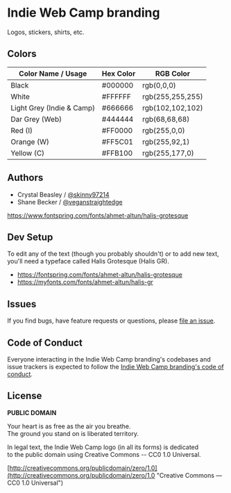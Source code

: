 # Indie Web Camp branding

Logos, stickers, shirts, etc.

## Colors

| Color Name / Usage        | Hex Color | RGB Color        |
| ------------------------- | --------- | ---------------- |
| Black                     | #000000   | rgb(0,0,0)       |
| White                     | #FFFFFF   | rgb(255,255,255) |
| Light Grey (Indie & Camp) | #666666   | rgb(102,102,102) |
| Dar Grey (Web)            | #444444   | rgb(68,68,68)    |
| Red (I)                   | #FF0000   | rgb(255,0,0)     |
| Orange (W)                | #FF5C01   | rgb(255,92,1)    |
| Yellow (C)                | #FFB100   | rgb(255,177,0)   |


## Authors

* Crystal Beasley / [@skinny97214](https://github.com/skinny97214)
* Shane Becker / [@veganstraightedge](https://github.com/veganstraightedge)

https://www.fontspring.com/fonts/ahmet-altun/halis-grotesque


## Dev Setup

To edit any of the text (though you probably shouldn't) or to add new text,
you'll need a typeface called Halis Grotesque (Halis GR).

- https://fontspring.com/fonts/ahmet-altun/halis-grotesque
- https://myfonts.com/fonts/ahmet-altun/halis-gr


## Issues

If you find bugs, have feature requests or questions, please
[file an issue](https://github.com/indieweb/branding/issues).


## Code of Conduct

Everyone interacting in the Indie Web Camp branding's codebases and issue trackers is expected to follow the
[Indie Web Camp branding's code of conduct](https://github.com/indieweb/branding/blob/master/CODE_OF_CONDUCT.md).


## License

**PUBLIC DOMAIN**

Your heart is as free as the air you breathe. <br>
The ground you stand on is liberated territory.

In legal text, the Indie Web Camp logo (in all its forms) is dedicated <br>
to the public domain using Creative Commons -- CC0 1.0 Universal.

[http://creativecommons.org/publicdomain/zero/1.0](http://creativecommons.org/publicdomain/zero/1.0 "Creative Commons &mdash; CC0 1.0 Universal")
